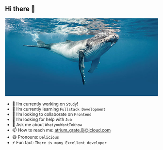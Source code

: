 ## Hi there 👋
![whale](README.assets/whale.jpeg)

- 🔭 I’m currently working on `Study`!
- 🌱 I’m currently learning `Fullstack Development`
- 👯 I’m looking to collaborate on `Frontend`
- 🤔 I’m looking for help with `Job`
- 💬 Ask me about `WhatyouWantToKnow`
- 📫 How to reach me: atrium_grate.0j@icloud.com
- 😄 Pronouns: `Delicious`
- ⚡ Fun fact: `There is many Excellent developer`
